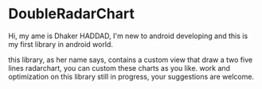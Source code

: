 # DoubleRadarChart
 Hi, my ame is Dhaker HADDAD, I'm new to android developing and this is my first library in android world.
 
 this library, as her name says, contains a custom view that draw a two five lines radarchart, you can custom these charts as you like.
 work and optimization on this library still in progress, your suggestions are welcome.
